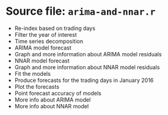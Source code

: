 # Source file: `arima-and-nnar.r`

- Re-index based on trading days
- Filter the year of interest
- Time series decomposition
- ARIMA model forecast
- Graph and more information about ARIMA model residuals
- NNAR model forecast
- Graph and more information about NNAR model residuals
- Fit the models
- Produce forecasts for the trading days in January 2016
- Plot the forecasts
- Point forecast accuracy of models
- More info about ARIMA model
- More info about NNAR model
